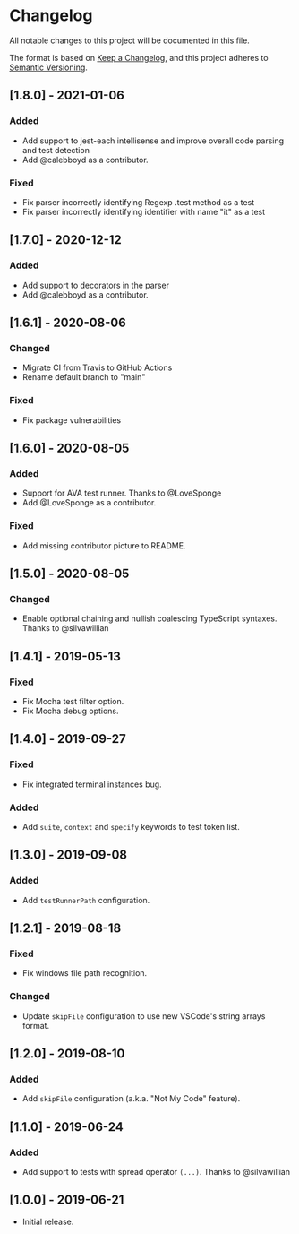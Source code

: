 # Changelog

All notable changes to this project will be documented in this file.

The format is based on [Keep a Changelog](https://keepachangelog.com/en/1.0.0/),
and this project adheres to [Semantic Versioning](https://semver.org/spec/v2.0.0.html).

## [1.8.0] - 2021-01-06

### Added

-   Add support to jest-each intellisense and improve overall code parsing and test detection
-   Add @calebboyd as a contributor.

### Fixed

-   Fix parser incorrectly identifying Regexp .test method as a test
-   Fix parser incorrectly identifying identifier with name "it" as a test

## [1.7.0] - 2020-12-12

### Added

-   Add support to decorators in the parser
-   Add @calebboyd as a contributor.

## [1.6.1] - 2020-08-06

### Changed

-   Migrate CI from Travis to GitHub Actions
-   Rename default branch to "main"

### Fixed

-   Fix package vulnerabilities

## [1.6.0] - 2020-08-05

### Added

-   Support for AVA test runner. Thanks to @LoveSponge
-   Add @LoveSponge as a contributor.

### Fixed

-   Add missing contributor picture to README.

## [1.5.0] - 2020-08-05

### Changed

-   Enable optional chaining and nullish coalescing TypeScript syntaxes. Thanks to @silvawillian

## [1.4.1] - 2019-05-13

### Fixed

-   Fix Mocha test filter option.
-   Fix Mocha debug options.

## [1.4.0] - 2019-09-27

### Fixed

-   Fix integrated terminal instances bug.

### Added

-   Add `suite`, `context` and `specify` keywords to test token list.

## [1.3.0] - 2019-09-08

### Added

-   Add `testRunnerPath` configuration.

## [1.2.1] - 2019-08-18

### Fixed

-   Fix windows file path recognition.

### Changed

-   Update `skipFile` configuration to use new VSCode's string arrays format.

## [1.2.0] - 2019-08-10

### Added

-   Add `skipFile` configuration (a.k.a. "Not My Code" feature).

## [1.1.0] - 2019-06-24

### Added

-   Add support to tests with spread operator `(...)`. Thanks to @silvawillian

## [1.0.0] - 2019-06-21

-   Initial release.

